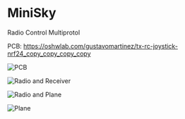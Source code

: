 # MiniSky
Radio Control Multiprotol

PCB: https://oshwlab.com/gustavomartinez/tx-rc-joystick-nrf24_copy_copy_copy_copy

![PCB](https://github.com/glisandro/MiniSky/blob/main/files/pcb.jpeg)

![Radio and Receiver](https://github.com/glisandro/MiniSky/blob/main/files/radio-receiver.jpeg)

![Radio and Plane](https://github.com/glisandro/MiniSky/blob/main/files/padio-airplaneplane.jpeg)

![Plane](https://github.com/glisandro/MiniSky/blob/main/files/airplane.jpeg)